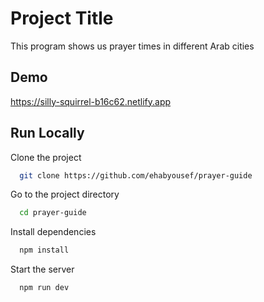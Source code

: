 
# Project Title

This program shows us prayer times in different Arab cities


## Demo

https://silly-squirrel-b16c62.netlify.app


## Run Locally

Clone the project

```bash
  git clone https://github.com/ehabyousef/prayer-guide
```

Go to the project directory

```bash
  cd prayer-guide
```

Install dependencies

```bash
  npm install
```

Start the server

```bash
  npm run dev
```

